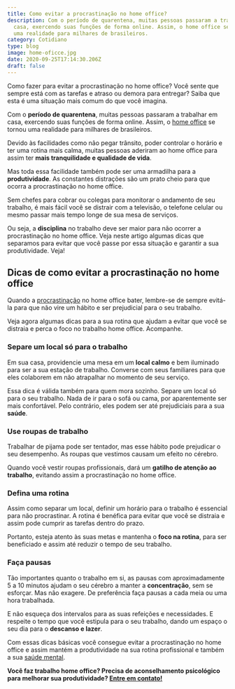 ```yaml
---
title: Como evitar a procrastinação no home office?
description: Com o período de quarentena, muitas pessoas passaram a trabalhar em
  casa, exercendo suas funções de forma online. Assim, o home office se tornou
  uma realidade para milhares de brasileiros.
category: Cotidiano
type: blog
image: home-oficce.jpg
date: 2020-09-25T17:14:30.206Z
draft: false
---
```


Como fazer para evitar a procrastinação no home office? Você sente que sempre está com as tarefas e atraso ou demora para entregar? Saiba que esta é uma situação mais comum do que você imagina.

Com o **período de quarentena**, muitas pessoas passaram a trabalhar em casa, exercendo suas funções de forma online. Assim, o [home office](https://www.google.com/url?client=internal-element-cse&cx=013413282715532661870:5z8llcwtwhy&q=https://yuribusin.com.br/como-trabalhar-em-casa-de-maneira-saudavel/&sa=U&ved=2ahUKEwjR4bzokOHrAhXqH7kGHRg4CkYQFjABegQIARAC&usg=AOvVaw2XKCuIGwO2G7LigXaY6o63) se tornou uma realidade para milhares de brasileiros.

Devido às facilidades como não pegar trânsito, poder controlar o horário e ter uma rotina mais calma, muitas pessoas aderiram ao home office para assim ter **mais tranquilidade e qualidade de vida**.

Mas toda essa facilidade também pode ser uma armadilha para a **produtividade**. As constantes distrações são um prato cheio para que ocorra a procrastinação no home office.

Sem chefes para cobrar ou colegas para monitorar o andamento de seu trabalho, é mais fácil você se distrair com a televisão, o telefone celular ou mesmo passar mais tempo longe de sua mesa de serviços.

Ou seja, a **disciplina** no trabalho deve ser maior para não ocorrer a procrastinação no home office. Veja neste artigo algumas dicas que separamos para evitar que você passe por essa situação e garantir a sua produtividade. Veja!

## Dicas de como evitar a procrastinação no home office

Quando a [procrastinação](https://www.google.com/url?client=internal-element-cse&cx=013413282715532661870:5z8llcwtwhy&q=https://yuribusin.com.br/estrategias-para-acabar-procrastinacao/&sa=U&ved=2ahUKEwiMoqf0kOHrAhVPKLkGHWraCrgQFjAAegQIABAC&usg=AOvVaw0D-db0Oq9VOkQs__Y_rN0c) no home office bater, lembre-se de sempre evitá-la para que não vire um hábito e ser prejudicial para o seu trabalho.

Veja agora algumas dicas para a sua rotina que ajudam a evitar que você se distraia e perca o foco no trabalho home office. Acompanhe.

### Separe um local só para o trabalho

Em sua casa, providencie uma mesa em um **local calmo** e bem iluminado para ser a sua estação de trabalho. Converse com seus familiares para que eles colaborem em não atrapalhar no momento de seu serviço.

Essa dica é válida também para quem mora sozinho. Separe um local só para o seu trabalho. Nada de ir para o sofá ou cama, por aparentemente ser mais confortável. Pelo contrário, eles podem ser até prejudiciais para a sua **saúde**.

### Use roupas de trabalho

Trabalhar de pijama pode ser tentador, mas esse hábito pode prejudicar o seu desempenho. As roupas que vestimos causam um efeito no cérebro.

Quando você vestir roupas profissionais, dará um **gatilho de atenção ao trabalho**, evitando assim a procrastinação no home office.

### Defina uma rotina

Assim como separar um local, definir um horário para o trabalho é essencial para não procrastinar. A rotina é benéfica para evitar que você se distraia e assim pode cumprir as tarefas dentro do prazo.

Portanto, esteja atento às suas metas e mantenha o **foco na rotina**, para ser beneficiado e assim até reduzir o tempo de seu trabalho.

### Faça pausas

Tão importantes quanto o trabalho em si, as pausas com aproximadamente 5 a 10 minutos ajudam o seu cérebro a manter a **concentração**, sem se esforçar. Mas não exagere. De preferência faça pausas a cada meia ou uma hora trabalhada.

E não esqueça dos intervalos para as suas refeições e necessidades. E respeite o tempo que você estipula para o seu trabalho, dando um espaço o seu dia para o **descanso e lazer**.

Com essas dicas básicas você consegue evitar a procrastinação no home office e assim mantém a produtividade na sua rotina profissional e também a sua [saúde mental](https://yuribusin.com.br/12-dicas-saude-mental-quarentena/).

**Você faz trabalho home office? Precisa de aconselhamento psicológico para melhorar sua produtividade? [Entre em contato!](https://yuribusin.com.br/contato/)**
